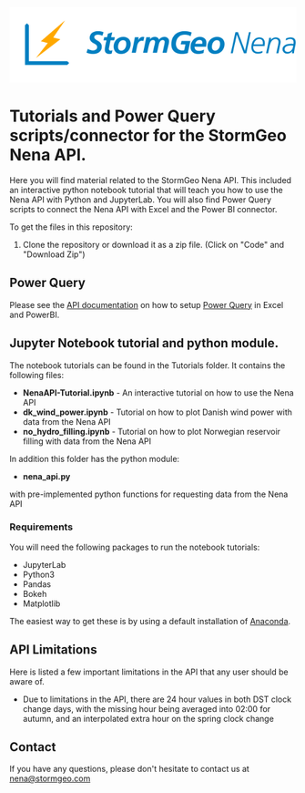 ![](images/Frame_108.png)

# Tutorials and Power Query scripts/connector for the StormGeo Nena API.

Here you will find material related to the StormGeo Nena API. This included an interactive python notebook tutorial that will teach you how to use the
Nena API with Python and JupyterLab. You will also find Power Query scripts to connect the Nena API with Excel and the Power BI connector.

To get the files in this repository:

1. Clone the repository or download it as a zip file. (Click on "Code" and "Download Zip")

## Power Query

Please see the [API documentation](https://docs.nena.no/api/) on how to setup [Power Query](https://learn.microsoft.com/en-us/power-query/power-query-what-is-power-query) in Excel and PowerBI.

## Jupyter Notebook tutorial and python module.

The notebook tutorials can be found in the Tutorials folder. It contains the following files:

- **NenaAPI-Tutorial.ipynb** - An interactive tutorial on how to use the Nena API
- **dk_wind_power.ipynb** - Tutorial on how to plot Danish wind power with data from the Nena API
- **no_hydro_filling.ipynb** - Tutorial on how to plot Norwegian reservoir filling with data from the Nena API

In addition this folder has the python module:

- **nena_api.py** <br>

with pre-implemented python functions for requesting data from the Nena API

### Requirements

You will need the following packages to run the notebook tutorials:

- JupyterLab
- Python3
- Pandas
- Bokeh
- Matplotlib

The easiest way to get these is by using a default installation of [Anaconda](https://www.anaconda.com/).

## API Limitations

Here is listed a few important limitations in the API that any user should be aware of.

- Due to limitations in the API, there are 24 hour values in both DST clock change days, with the missing hour being averaged into 02:00 for autumn, and an interpolated extra hour on the spring clock change

## Contact

If you have any questions, please don't hesitate to contact us at
nena@stormgeo.com
